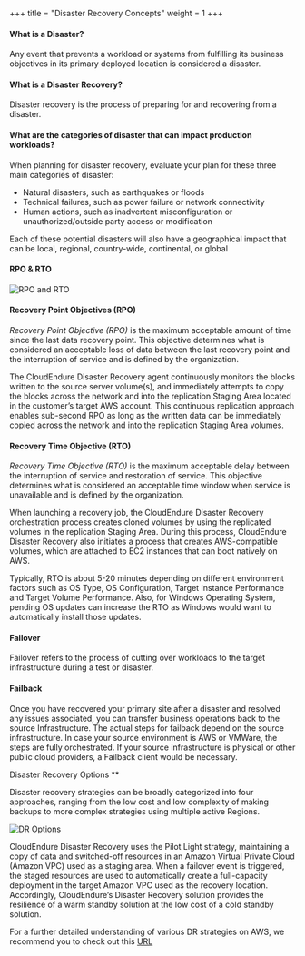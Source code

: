 +++
title = "Disaster Recovery Concepts"
weight = 1
+++

#### What is a Disaster?
Any event that prevents a workload or systems from fulfilling its business objectives in its primary deployed location is considered a disaster.

#### What is a Disaster Recovery?
Disaster recovery is the process of preparing for and recovering from a disaster.

#### What are the categories of disaster that can impact production workloads?

When planning for disaster recovery, evaluate your plan for these three main categories of disaster:

* Natural disasters, such as earthquakes or floods
* Technical failures, such as power failure or network connectivity
* Human actions, such as inadvertent misconfiguration or unauthorized/outside party access or modification

Each of these potential disasters will also have a geographical impact that can be local, regional, country-wide, continental, or global


#### RPO & RTO

![RPO and RTO](https://docs.aws.amazon.com/whitepapers/latest/disaster-recovery-workloads-on-aws/images/recovery-objectives.png?classes=shadow,border)

#### Recovery Point Objectives (RPO)

*Recovery Point Objective (RPO)* is the maximum acceptable amount of time since the last data recovery point. This objective determines what is considered an acceptable loss of data between the last recovery point and the interruption of service and is defined by the organization.


The CloudEndure Disaster Recovery agent continuously monitors the blocks written to the source server volume(s), and immediately attempts to copy the blocks across the network and into the replication Staging Area located in the customer’s target AWS account. This continuous replication approach enables sub-second RPO as long as the written data can be immediately copied across the network and into the replication Staging Area volumes.

#### Recovery Time Objective (RTO)

*Recovery Time Objective (RTO)* is the maximum acceptable delay between the interruption of service and restoration of service. This objective determines what is considered an acceptable time window when service is unavailable and is defined by the organization.

When launching a recovery job, the CloudEndure Disaster Recovery orchestration process creates cloned volumes by using the replicated volumes in the replication Staging Area. During this process, CloudEndure Disaster Recovery also initiates a process that creates AWS-compatible volumes, which are attached to EC2 instances that can boot natively on AWS. 

Typically, RTO is about 5-20 minutes depending on different environment factors such as OS Type, OS Configuration, Target Instance Performance and Target Volume Performance. Also, for Windows Operating System, pending OS updates can increase the RTO as Windows would want to automatically install those updates. 

#### Failover

Failover refers to the process of cutting over workloads to the target infrastructure during a test or disaster.

#### Failback

Once you have recovered your primary site after a disaster and resolved any issues associated, you can transfer business operations back to the source Infrastructure. The actual steps for failback depend on the source infrastructure. In case your source environment is AWS or VMWare, the steps are fully orchestrated. If your source infrastructure is physical or other public cloud providers, a Failback client would be necessary.

Disaster Recovery Options ** 

Disaster recovery strategies can be broadly categorized into four approaches, ranging from the low cost and low complexity of making backups to more complex strategies using multiple active Regions.

![DR Options](/intro/disaster-recovery-strategies.png?classes=shadow,border)

CloudEndure Disaster Recovery uses the Pilot Light strategy, maintaining a copy of data and switched-off resources in an Amazon Virtual Private Cloud (Amazon VPC) used as a staging area. When a failover event is triggered, the staged resources are used to automatically create a full-capacity deployment in the target Amazon VPC used as the recovery location. Accordingly, CloudEndure’s Disaster Recovery solution provides the resilience of a warm standby solution at the low cost of a cold standby solution.

For a further detailed understanding of various DR strategies on AWS, we recommend you to check out this [URL](https://docs.aws.amazon.com/whitepapers/latest/disaster-recovery-workloads-on-aws/disaster-recovery-options-in-the-cloud.html)
